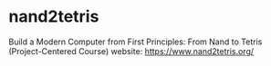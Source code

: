 # nand2tetris
Build a Modern Computer from First Principles: From Nand to Tetris (Project-Centered Course)
website: 
https://www.nand2tetris.org/
